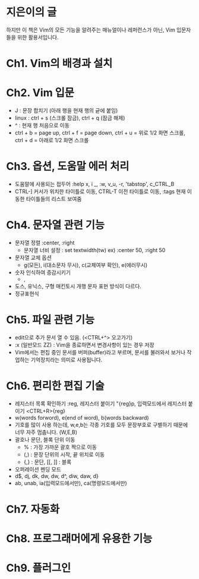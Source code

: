 # 지은이의 글
하지만 이 책은 Vim의 모든 기능을 알려주는 매뉴얼이나 레퍼런스가 아닌, Vim 입문자들을 위한 활용서입니다.

# Ch1. Vim의 배경과 설치

# Ch2. Vim 입문
- J : 문장 합치기 (아래 행을 현재 행의 긑에 붙임)
- linux : ctrl + s (스크롤 잠금), ctrl + q (잠금 해제)
- ^ : 현재 행 처음으로 이동
- ctrl + b = page up, ctrl + f = page down, ctrl + u = 위로 1/2 화면 스크롤, ctrl + d = 아래로 1/2 화면 스크롤

# Ch3. 옵션, 도움말 에러 처리
- 도움말에 사용되는 접두어
:help x, i _, :w, v_u, -r, 'tabstop', c_CTRL_B
- CTRL-] 커서가 위치한 타이틀로 이동, CTRL-T 이전 타이틀로 이동, :tags 현재 이동한 타이틀들의 리스트 보여줌
# Ch4. 문자열 관련 기능
- 문자열 정렬 :center, :right
	- 문자열 너비 설정 : set textwidth(tw) ex) :center 50, :right 50
- 문자열 교체 옵션
	- g(모든), i(대소문자 무시), c(교체여부 확인), e(에러무시)
- 숫자 인식하여 증감시키기
	- <CTRL-a>, <CTRL-b>
- 도스, 유닉스, 구형 매킨토시 개행 문자 표현 방식이 다르다.
- 정규표현식

# Ch5. 파일 관련 기능
- edit으로 추가 문서 열 수 있음. (<CTRL+^> 오고가기)
- :x (일반모드 ZZ) : Vim을 종료하면서 변경사항이 있는 경우 저장
- Vim에서는 편집 중인 문서를 버퍼(buffer)라고 부르며, 문서를 불러와서 보거나 작업하는 기억장치라는 의미로 사용됩니다.

# Ch6. 편리한 편집 기술
- 레지스터 목록 확인하기 :reg, 레지스터 붙이기 "{reg}p, 입력모드에서 레지스터 붙이기 <CTRL+R>{reg}
- w(words forword), e(end of word), b(words backward)
- 기호를 많이 사용 하는데, w,e,b는 각종 기호를 모두 문장부호로 구별하기 때문에 너무 자주 멈춥니다. (W,E,B)
- 괄호나 문단, 블록 단위 이동
	- % : 가장 가까운 괄호 짝으로 이동
	- (,) : 문장 단위의 시작, 끝 위치로 이동  
	- {,} : 문단, [[, ]] : 블록
- 오퍼레이션 펜딩 모드
- d$, dj, dk, dw, dw, d^, diw, daw, d}
- ab, unab, ia(입력모드에서만), ca(명령모드에서만)

# Ch7. 자동화
# Ch8. 프로그래머에게 유용한 기능
# Ch9. 플러그인
